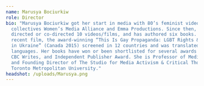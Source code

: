 ```yaml
---
name: Marusya Bociurkiw
role: Director
bio: "Marusya Bociurkiw got her start in media with 80’s feminist video
  collectives Women’s Media Alliance and Emma Productions. Since then, she’s
  directed or co-directed 10 videos/films, and has authored six books. Her most
  recent film, the award-winning “This Is Gay Propaganda: LGBT Rights & the War
  in Ukraine” (Canada 2015) screened in 12 countries and was translated into 4
  languages. Her books have won or been shortlisted for several awards including
  CBC Writes, and Independent Publisher Award. She is Professor of Media Theory,
  and Founding Director of The Studio for Media Activism & Critical Thought at
  Toronto Metropolitan University."
headshot: /uploads/Marusya.png
---
```

